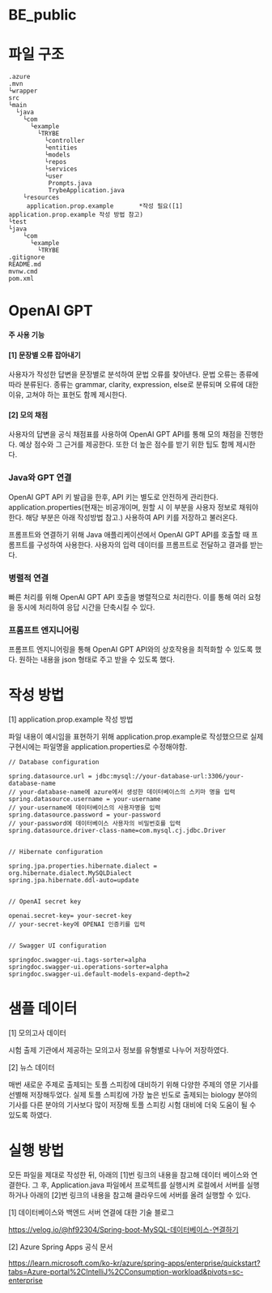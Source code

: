 # BE_public




# 파일 구조		


	.azure
	.mvn
	└wrapper
	src
	└main
	  └java
	    └com    
	      └example      
	        └TRYBE	
	          └controller	  
	          └entities	  
	          └models	  
	          └repos	  
	          └services	  
	          └user	  
	           Prompts.java	   
	           TrybeApplication.java	   
	    └resources    
	     application.prop.example		*작성 필요([1] application.prop.example 작성 방법 참고)     
	└test
	└java
	    └com    
	      └example      
	        └TRYBE	
	.gitignore
	README.md
	mvnw.cmd
	pom.xml


# OpenAI GPT 

#### 주 사용 기능 
#### [1] 문장별 오류 잡아내기

사용자가 작성한 답변을 문장별로 분석하여 문법 오류를 찾아낸다. 문법 오류는 종류에 따라 분류된다. 종류는 grammar, clarity, expression, else로 분류되며 오류에 대한 이유, 고쳐야 하는 표현도 함께 제시한다. 

#### [2] 모의 채점
사용자의 답변을 공식 채점표를 사용하여 OpenAI GPT API를 통해 모의 채점을 진행한다. 예상 점수와 그 근거를 제공한다. 또한 더 높은 점수를 받기 위한 팁도 함께 제시한다.

### Java와 GPT 연결
OpenAI GPT API 키 발급을 한후, API 키는 별도로 안전하게 관리한다. application.properties(현재는 비공개이며, 원할 시 이 부분을 사용자 정보로 채워야 한다. 해당 부분은 아래 작성방법 참고.) 사용하여 API 키를 저장하고 불러온다.

프롬프트와 연결하기 위해 Java 애플리케이션에서 OpenAI GPT API를 호출할 때 프롬프트를 구성하여 사용한다. 사용자의 입력 데이터를 프롬프트로 전달하고 결과를 받는다.

### 병렬적 연결

빠른 처리를 위해 OpenAI GPT API 호출을 병렬적으로 처리한다. 이를 통해 여러 요청을 동시에 처리하여 응답 시간을 단축시킬 수 있다.

### 프롬프트 엔지니어링
프롬프트 엔지니어링을 통해 OpenAI GPT API와의 상호작용을 최적화할 수 있도록 했다. 원하는 내용을 json 형태로 주고 받을 수 있도록 했다.



# 작성 방법	


[1] application.prop.example 작성 방법

파일 내용이 예시임을 표현하기 위해 application.prop.example로 작성했으므로 실제 구현시에는 파일명을 application.properties로 수정해야함.

	// Database configuration
 
	spring.datasource.url = jdbc:mysql://your-database-url:3306/your-database-name
	// your-database-name에 azure에서 생성한 데이터베이스의 스키마 명을 입력
	spring.datasource.username = your-username
	// your-username에 데이터베이스의 사용자명을 입력
	spring.datasource.password = your-password
	// your-password에 데이터베이스 사용자의 비밀번호를 입력
	spring.datasource.driver-class-name=com.mysql.cj.jdbc.Driver


	// Hibernate configuration
 
	spring.jpa.properties.hibernate.dialect = org.hibernate.dialect.MySQLDialect
	spring.jpa.hibernate.ddl-auto=update


	// OpenAI secret key
 
	openai.secret-key= your-secret-key
	// your-secret-key에 OPENAI 인증키를 입력

 
	// Swagger UI configuration
 
	springdoc.swagger-ui.tags-sorter=alpha
	springdoc.swagger-ui.operations-sorter=alpha
	springdoc.swagger-ui.default-models-expand-depth=2




# 샘플 데이터

[1] 모의고사 데이터

시험 출제 기관에서 제공하는 모의고사 정보를 유형별로 나누어 저장하였다.

[2] 뉴스 데이터

매번 새로운 주제로 출제되는 토플 스피킹에 대비하기 위해 다양한 주제의 영문 기사를 선별해 저장해두었다. 실제 토플 스피킹에 가장 높은 빈도로 출제되는 biology 분야의 기사를 다른 분야의 기사보다 많이 저장해 토플 스피킹 시험 대비에 더욱 도움이 될 수 있도록 하였다.




# 실행 방법

모든 파일을 제대로 작성한 뒤, 아래의 [1]번 링크의 내용을 참고해 데이터 베이스와 연결한다. 그 후, Application.java 파일에서 프로젝트를 실행시켜 로컬에서 서버를 실행하거나 아래의 [2]번 링크의 내용을 참고해 클라우드에 서버를 올려 실행할 수 있다.

[1] 데이터베이스와 백엔드 서버 연결에 대한 기술 블로그

https://velog.io/@hf92304/Spring-boot-MySQL-데이터베이스-연결하기

[2] Azure Spring Apps 공식 문서

https://learn.microsoft.com/ko-kr/azure/spring-apps/enterprise/quickstart?tabs=Azure-portal%2CIntelliJ%2CConsumption-workload&pivots=sc-enterprise
